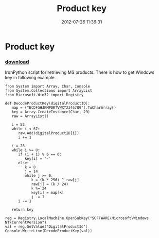 ﻿---
pid:            3545
poster:         greg zakharov
title:          Product key
date:           2012-07-26 11:36:31
format:         posh
parent:         0
parent:         0

---

# Product key

### [download](3545.ps1)

IronPython script for retrieving MS products. There is how to get Windows key in following example.

```posh
from System import Array, Char, Console
from System.Collections import ArrayList
from Microsoft.Win32 import Registry

def DecodeProductKey(digitalProductID):
   map = ("BCDFGHJKMPQRTVWXY2346789").ToCharArray()
   key = Array.CreateInstance(Char, 29)
   raw = ArrayList()

   i = 52
   while i < 67:
      raw.Add(digitalProductID[i])
      i += 1

   i = 28
   while i >= 0:
      if (i + 1) % 6 == 0:
         key[i] = '-'
      else:
         k = 0
         j = 14
         while j >= 0:
            k = (k * 256) ^ raw[j]
            raw[j] = (k / 24)
            k %= 24
            key[i] = map[k]
            j -= 1
      i -= 1

   return key

reg = Registry.LocalMachine.OpenSubKey("SOFTWARE\Microsoft\Windows NT\CurrentVersion")
val = reg.GetValue("DigitalProductId")
Console.WriteLine(DecodeProductKey(val))
```
